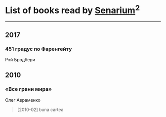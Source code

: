 # List of books read by [Senarium](https://plus.google.com/+AndreiOlarescu)<sup>2</sup>
---

## 2017

### 451 градус по Фаренгейту
Рэй Брэдбери



## 2010

### «Все грани мира»
Олег Авраменко
> [2010-02] buna cartea



